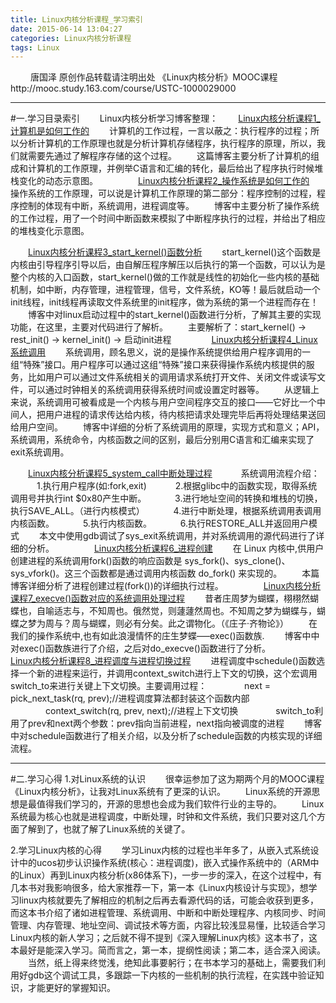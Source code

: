 ```yaml
---
title: Linux内核分析课程_学习索引
date: 2015-06-14 13:04:27
categories: Linux内核分析课程
tags: Linux
---
```

﻿
　　唐国泽 原创作品转载请注明出处 《Linux内核分析》MOOC课程http://mooc.study.163.com/course/USTC-1000029000
****
#一.学习目录索引
 　　Linux内核分析学习博客整理：
 　　[Linux内核分析课程1_计算机是如何工作的](http://blog.csdn.net/tang152453/article/details/44087589)
 　　计算机的工作过程，一言以蔽之：执行程序的过程；所以分析计算机的工作原理也就是分析计算机存储程序，执行程序的原理，所以，我们就需要先通过了解程序存储的这个过程。
 　　这篇博客主要分析了计算机的组成和计算机的工作原理，并例举C语言和汇编的转化，最后给出了程序执行时候堆栈变化的动态示意图。
 　　
　　[Linux内核分析课程2_操作系统是如何工作的](http://blog.csdn.net/tang152453/article/details/44204925)
　　操作系统的工作原理，可以说是计算机工作原理的第二部分：程序控制的过程，程序控制的体现有中断，系统调用，进程调度等。
　　博客中主要分析了操作系统的工作过程，用了一个时间中断函数来模拟了中断程序执行的过程，并给出了相应的堆栈变化示意图。

 　　[Linux内核分析课程3_start_kernel()函数分析](http://blog.csdn.net/tang152453/article/details/44536913)
 　　start_kernel()这个函数是内核由引导程序引导以后，由自解压程序解压以后执行的第一个函数，可以认为是整个内核的入口函数，start_kernel()做的工作就是线性的初始化一些内核的基础机制，如中断，内存管理，进程管理，信号，文件系统，KO等！最后就启动一个init线程，init线程再读取文件系统里的init程序，做为系统的第一个进程而存在！
 　　博客中对linux启动过程中的start_kernel()函数进行分析，了解其主要的实现功能，在这里，主要对代码进行了解析。
 　　主要解析了：start_kernel() -> rest_init() -> kernel_init() -> 启动init进程
 　　
 　　[Linux内核分析课程4_Linux系统调用](http://blog.csdn.net/tang152453/article/details/44726799)
 　　系统调用，顾名思义，说的是操作系统提供给用户程序调用的一组“特殊”接口。用户程序可以通过这组“特殊”接口来获得操作系统内核提供的服务，比如用户可以通过文件系统相关的调用请求系统打开文件、关闭文件或读写文件，可以通过时钟相关的系统调用获得系统时间或设置定时器等。
 　　从逻辑上来说，系统调用可被看成是一个内核与用户空间程序交互的接口——它好比一个中间人，把用户进程的请求传达给内核，待内核把请求处理完毕后再将处理结果送回给用户空间。
 　　博客中详细的分析了系统调用的原理，实现方式和意义；API，系统调用，系统命令，内核函数之间的区别，最后分别用C语言和汇编来实现了exit系统调用。

 　　[Linux内核分析课程5_system_call中断处理过程](http://blog.csdn.net/tang152453/article/details/44888515)
 　　　系统调用流程介绍：
　　　1.执行用户程序(如:fork,exit)
　　　2.根据glibc中的函数实现，取得系统调用号并执行int $0x80产生中断。
　　　3.进行地址空间的转换和堆栈的切换，执行SAVE_ALL。（进行内核模式）
　　　4.进行中断处理，根据系统调用表调用内核函数。
　　　5.执行内核函数。
　　　6.执行RESTORE_ALL并返回用户模式
 　　本文中使用gdb调试了sys_exit系统调用，并对系统调用的源代码进行了详细的分析。
 　　
　　[Linux内核分析课程6_进程创建](http://blog.csdn.net/tang152453/article/details/45011085)
　　在 Linux 内核中,供用户创建进程的系统调用fork()函数的响应函数是 sys_fork()、sys_clone()、sys_vfork()。这三个函数都是通过调用内核函数 do_fork() 来实现的。
　　本篇博客详细分析了进程创建过程(fork())的详细执行过程。
　　
　　[Linux内核分析课程7_execve()函数对应的系统调用处理过程](http://blog.csdn.net/tang152453/article/details/45126661)
　　昔者庄周梦为蝴蝶，栩栩然蝴蝶也，自喻适志与，不知周也。俄然觉，则蘧蘧然周也。不知周之梦为蝴蝶与，蝴蝶之梦为周与？周与蝴蝶，则必有分矣。此之谓物化。（《庄子·齐物论》） 
　　在我们的操作系统中,也有如此浪漫情怀的庄生梦蝶—–exec()函数族. 
　　博客中中对exec()函数族进行了介绍，之后对do_execve()函数进行了分析。
　　
 　　[Linux内核分析课程8_进程调度与进程切换过程](http://blog.csdn.net/tang152453/article/details/45287701)
 　　进程调度中schedule()函数选择一个新的进程来运行，并调用context_switch进行上下文的切换，这个宏调用switch_to来进行关键上下文切换。主要调用过程： 
　　　　next = pick_next_task(rq, prev);//进程调度算法都封装这个函数内部 
　　　　context_switch(rq, prev, next);//进程上下文切换 
　　　　switch_to利用了prev和next两个参数：prev指向当前进程，next指向被调度的进程
 　　博客中对schedule函数进行了相关介绍，以及分析了schedule函数的内核实现的详细流程。
****
#二.学习心得
  1.对Linux系统的认识
  　　很幸运参加了这为期两个月的MOOC课程《Linux内核分析》，让我对Linux系统有了更深的认识。
  　　Linux系统的开源思想是最值得我们学习的，开源的思想也会成为我们软件行业的主导的。
  　　Linux系统最为核心也就是进程调度，中断处理，时钟和文件系统，我们只要对这几个方面了解到了，也就了解了Linux系统的关键了。

2.学习Linux内核的心得
　　学习Linux内核的过程也半年多了，从嵌入式系统设计中的ucos初步认识操作系统(核心：进程调度)，嵌入式操作系统中的（ARM中的Linux）再到Linux内核分析(x86体系下)，一步一步的深入，在这个过程中，有几本书对我影响很多，给大家推荐一下，第一本《Linux内核设计与实现》，想学习linux内核就要先了解相应的机制之后再去看源代码的话，可能会收获到更多，而这本书介绍了诸如进程管理、系统调用、中断和中断处理程序、内核同步、时间管理、内存管理、地址空间、调试技术等方面，内容比较浅显易懂，比较适合学习Linux内核的新人学习；之后就不得不提到《深入理解Linux内核》这本书了，这本最好是能深入学习。简而言之，第一本，提纲性阅读；第二本，适合深入阅读。
　　当然，纸上得来终觉浅，绝知此事要躬行；在书本学习的基础上，需要我们利用好gdb这个调试工具，多跟踪一下内核的一些机制的执行流程，在实践中验证知识，才能更好的掌握知识。

